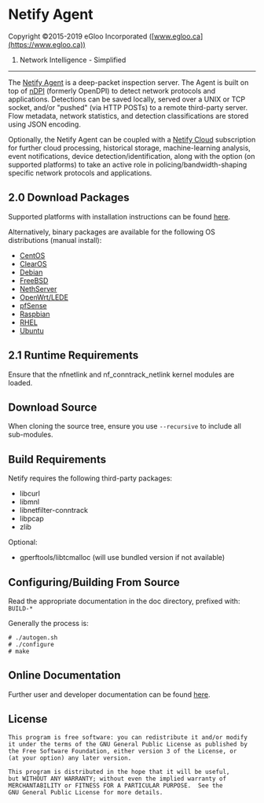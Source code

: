 Netify Agent
============
Copyright ©2015-2019 eGloo Incorporated ([www.egloo.ca](https://www.egloo.ca))

1. Network Intelligence - Simplified
---------------------------------

The [Netify Agent](https://www.netify.ai/) is a deep-packet inspection server.  The Agent is built on top of [nDPI](http://www.ntop.org/products/deep-packet-inspection/ndpi/) (formerly OpenDPI) to detect network protocols and applications.  Detections can be saved locally, served over a UNIX or TCP socket, and/or "pushed" (via HTTP POSTs) to a remote third-party server.  Flow metadata, network statistics, and detection classifications are stored using JSON encoding.

Optionally, the Netify Agent can be coupled with a [Netify Cloud](https://www.netify.ai/) subscription for further cloud processing, historical storage, machine-learning analysis, event notifications, device detection/identification, along with the option (on supported platforms) to take an active role in policing/bandwidth-shaping specific network protocols and applications.

2.0 Download Packages
-----------------

Supported platforms with installation instructions can be found [here](https://www.netify.ai/get-netify).

Alternatively, binary packages are available for the following OS distributions (manual install):
- [CentOS](http://download.netify.ai/netify/centos/)
- [ClearOS](http://download.netify.ai/netify/clearos/)
- [Debian](http://download.netify.ai/netify/debian/)
- [FreeBSD](http://download.netify.ai/netify/freebsd/)
- [NethServer](http://download.netify.ai/netify/nethserver/)
- [OpenWrt/LEDE](https://downloads.openwrt.org/snapshots/packages/)
- [pfSense](http://download.netify.ai/netify/pfsense/)
- [Raspbian](https://software.opensuse.org//download.html?project=home%3Aegloo&package=netifyd)
- [RHEL](http://download.netify.ai/netify/rhel/)
- [Ubuntu](http://download.netify.ai/netify/ubuntu/)

2.1 Runtime Requirements
--------------------

Ensure that the nfnetlink and nf_conntrack_netlink kernel modules are loaded.

Download Source
---------------

When cloning the source tree, ensure you use `--recursive` to include all
sub-modules.

Build Requirements
------------------

Netify requires the following third-party packages:
- libcurl
- libmnl
- libnetfilter-conntrack
- libpcap
- zlib

Optional:
- gperftools/libtcmalloc (will use bundled version if not available)

Configuring/Building From Source
--------------------------------

Read the appropriate documentation in the doc directory, prefixed with: `BUILD-*`

Generally the process is:
```
# ./autogen.sh
# ./configure
# make
```

Online Documentation
--------------------

Further user and developer documentation can be found [here](https://www.netify.ai/resources).

License
-------
```
This program is free software: you can redistribute it and/or modify
it under the terms of the GNU General Public License as published by
the Free Software Foundation, either version 3 of the License, or
(at your option) any later version.

This program is distributed in the hope that it will be useful,
but WITHOUT ANY WARRANTY; without even the implied warranty of
MERCHANTABILITY or FITNESS FOR A PARTICULAR PURPOSE.  See the
GNU General Public License for more details.
```

